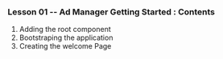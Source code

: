 ### Lesson 01 -- Ad Manager Getting Started : Contents
1) Adding the root component
2) Bootstraping the application
3) Creating the welcome Page